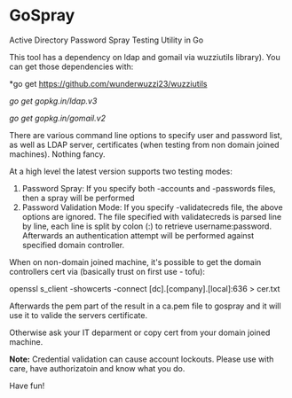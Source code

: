 # GoSpray
Active Directory Password Spray Testing Utility in Go

This tool has a dependency on ldap and gomail via wuzziutils library). You can get those dependencies with:

*go get https://github.com/wunderwuzzi23/wuzziutils

*go get gopkg.in/ldap.v3*

*go get gopkg.in/gomail.v2*


There are various command line options to specify user and password list, as well as LDAP server, certificates (when testing from non domain joined machines). Nothing fancy.

At a high level the latest version supports two testing modes:
1. Password Spray: If you specify both -accounts and -passwords files, then a spray will be performed
2. Password Validation Mode: If you specify -validatecreds file, the above options are ignored. The file specified with validatecreds   is parsed line by line, each line is split by colon (:) to retrieve username:password. Afterwards an authentication attempt will be performed against specified domain controller.

When on non-domain joined machine, it's possible to get the domain controllers cert via (basically trust on first use - tofu):

openssl s_client -showcerts -connect [dc].[company].[local]:636 > cer.txt

Afterwards the pem part of the result in a ca.pem file to gospray and it will use it to valide the servers certificate.

Otherwise ask your IT deparment or copy cert from your domain joined machine.

**Note:** Credential validation can cause account lockouts. Please use with care, have authorizatoin and know what you do.

Have fun!
